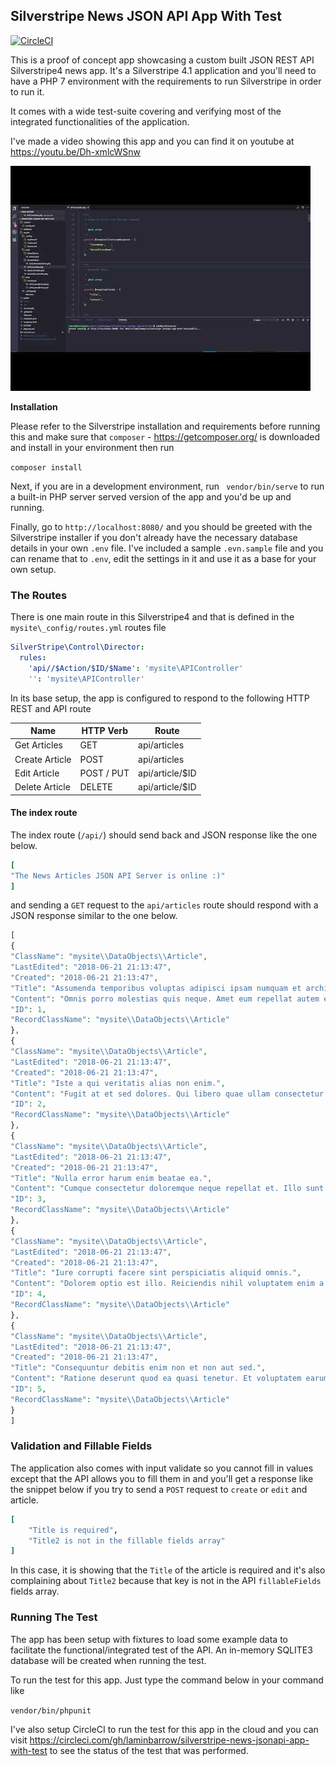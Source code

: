 ## Silverstripe News JSON API App With Test

[![CircleCI](https://circleci.com/gh/laminbarrow/silverstripe-news-jsonapi-app-with-test.svg?style=svg)](https://circleci.com/gh/laminbarrow/silverstripe-news-jsonapi-app-with-test)

This is a proof of concept app showcasing a custom built JSON REST API Silverstripe4 news app. It's a Silverstripe 4.1 application and you'll need to have a PHP 7 environment with the requirements to run Silverstripe in order to run it. 

It comes with a wide test-suite covering and verifying most of the integrated functionalities of the application. 

I've made a video showing this app and you can find it on youtube at https://youtu.be/Dh-xmlcWSnw

[![See the video demo on youtube](public/video-thumb.jpg)](https://youtu.be/Dh-xmlcWSnw "Silverstripe 4 REST JSON NEWS API APP")


**Installation**

Please refer to the Silverstripe installation and requirements before running this and  make sure that `composer` - https://getcomposer.org/ is downloaded and install in your environment then run

`composer install`

Next, if you are in a development environment, run ` vendor/bin/serve` to run a built-in PHP server served version of the app and you'd be up and running.

Finally, go to `http://localhost:8080/` and you should be greeted with the Silverstripe installer if you don't already have the necessary database details in your own `.env` file. I've included a sample `.evn.sample` file and you can rename that to `.env`, edit the settings in it and use it as a base for your own setup.





### The Routes

There is one main route in this Silverstripe4 and that is defined in the `mysite\_config/routes.yml` routes file

```yaml
SilverStripe\Control\Director:
  rules:
    'api//$Action/$ID/$Name': 'mysite\APIController'
    '': 'mysite\APIController'
```

In its base setup, the app is configured to respond to the following HTTP REST and API route

| Name           | HTTP Verb   | Route           |
| -------------- | ----------- | --------------- |
| Get Articles   | GET         | api/articles    |
| Create Article | POST        | api/articles    |
| Edit Article   | POST  / PUT | api/article/$ID |
| Delete Article | DELETE      | api/article/$ID |

#### The index route

The index route (`/api/`) should send back and JSON response like the one below.

```yaml
[
"The News Articles JSON API Server is online :)"
]
```



and sending a `GET` request to the `api/articles` route should respond with a JSON response similar to the one below.

```php
[
{
"ClassName": "mysite\\DataObjects\\Article",
"LastEdited": "2018-06-21 21:13:47",
"Created": "2018-06-21 21:13:47",
"Title": "Assumenda temporibus voluptas adipisci ipsam numquam et architecto.",
"Content": "Omnis porro molestias quis neque. Amet eum repellat autem est vitae non voluptate. Porro saepe aut eius suscipit qui qui.",
"ID": 1,
"RecordClassName": "mysite\\DataObjects\\Article"
},
{
"ClassName": "mysite\\DataObjects\\Article",
"LastEdited": "2018-06-21 21:13:47",
"Created": "2018-06-21 21:13:47",
"Title": "Iste a qui veritatis alias non enim.",
"Content": "Fugit at et sed dolores. Qui libero quae ullam consectetur sunt laborum ipsam. Sunt voluptatem est ut quis.",
"ID": 2,
"RecordClassName": "mysite\\DataObjects\\Article"
},
{
"ClassName": "mysite\\DataObjects\\Article",
"LastEdited": "2018-06-21 21:13:47",
"Created": "2018-06-21 21:13:47",
"Title": "Nulla error harum enim beatae ea.",
"Content": "Cumque consectetur doloremque neque repellat et. Illo sunt doloribus ratione laboriosam neque harum iste asperiores. Eaque aut et doloremque praesentium.",
"ID": 3,
"RecordClassName": "mysite\\DataObjects\\Article"
},
{
"ClassName": "mysite\\DataObjects\\Article",
"LastEdited": "2018-06-21 21:13:47",
"Created": "2018-06-21 21:13:47",
"Title": "Iure corrupti facere sint perspiciatis aliquid omnis.",
"Content": "Dolorem optio est illo. Reiciendis nihil voluptatem enim a in delectus. In quia beatae qui iusto aut.",
"ID": 4,
"RecordClassName": "mysite\\DataObjects\\Article"
},
{
"ClassName": "mysite\\DataObjects\\Article",
"LastEdited": "2018-06-21 21:13:47",
"Created": "2018-06-21 21:13:47",
"Title": "Consequuntur debitis enim non et non aut sed.",
"Content": "Ratione deserunt quod ea quasi tenetur. Et voluptatem earum et similique. Esse ratione consequatur dolor quod iusto. Sit possimus aliquid dolorem.",
"ID": 5,
"RecordClassName": "mysite\\DataObjects\\Article"
}
]
```



### Validation and Fillable Fields

The application also comes with input validate so you cannot fill in values except that the API allows you to fill them in and you'll get a response like the snippet below if you try to send a `POST` request to `create` or `edit` and article.

```yaml
[
    "Title is required",
    "Title2 is not in the fillable fields array"
]
```

In this case, it is showing that the `Title` of the article is required and it's also complaining about `Title2` because that key is not in the API `fillableFields` fields array.



### Running The Test

The app has been setup with fixtures to load some example data to facilitate the functional/integrated test of the API. An in-memory SQLITE3 database will be created when running the test.

To run the test for this app. Just type the command below in your command like

`vendor/bin/phpunit`

I've also setup CircleCI to run the test for this app in the cloud and you can visit https://circleci.com/gh/laminbarrow/silverstripe-news-jsonapi-app-with-test to see the status of the test that was performed.
